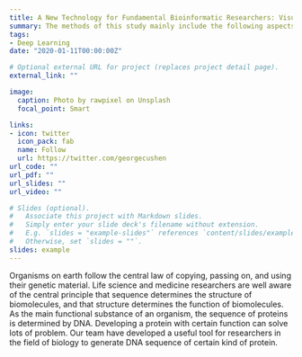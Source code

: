 ```yaml
---
title: A New Technology for Fundamental Bioinformatic Researchers: Visualizing the Pathway of Central Dogma of Molecular Biology
summary: The methods of this study mainly include the following aspects. First, we use the name characteristics of proteins to roughly distinguish proteins into 16 categories, which represent some functional commonality and may also imply some sequence characteristics. And then we try to create a whole new sequence that doesn't exist in the course of biological evolution by using the properties of one of those sequences.By converting this sequence into DNA, researchers in the life sciences and medicine can use now sophisticated genetic recombination techniques to express similar proteins in living organisms, allowing them to make entirely new proteins.It is worth considering that the proteins expressed can only be verified by biological experiments, but such biological verification takes an extremely long time. So I want to try to predict the commonality of this protein through some structural biology
tags:
- Deep Learning
date: "2020-01-11T00:00:00Z"

# Optional external URL for project (replaces project detail page).
external_link: ""

image:
  caption: Photo by rawpixel on Unsplash
  focal_point: Smart

links:
- icon: twitter
  icon_pack: fab
  name: Follow
  url: https://twitter.com/georgecushen
url_code: ""
url_pdf: ""
url_slides: ""
url_video: ""

# Slides (optional).
#   Associate this project with Markdown slides.
#   Simply enter your slide deck's filename without extension.
#   E.g. `slides = "example-slides"` references `content/slides/example-slides.md`.
#   Otherwise, set `slides = ""`.
slides: example
---
```


Organisms on earth follow the central law of copying, passing on, and using their genetic material. Life science and medicine researchers are well aware of the central principle that sequence determines the structure of biomolecules, and that structure determines the function of biomolecules. As the main functional substance of an organism, the sequence of proteins is determined by DNA. Developing a protein with certain function can solve lots of problem. Our team have developed a useful tool for researchers in the field of biology to generate DNA sequence of certain kind of protein.

